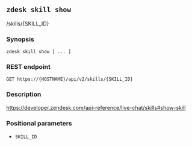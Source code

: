 ## `zdesk skill show`

/skills/{SKILL_ID}

### Synopsis

    zdesk skill show [ ... ]

### REST endpoint

    GET https://{HOSTNAME}/api/v2/skills/{SKILL_ID}

### Description

https://developer.zendesk.com/api-reference/live-chat/skills#show-skill

### Positional parameters

* `SKILL_ID`

